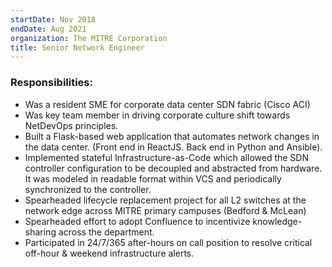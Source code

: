 ```yaml
---
startDate: Nov 2018
endDate: Aug 2021
organization: The MITRE Corporation
title: Senior Network Engineer
---
```


### Responsibilities:

- Was a resident SME for corporate data center SDN fabric (Cisco ACI)
- Was key team member in driving corporate culture shift towards NetDevOps principles.
- Built a Flask-based web application that automates network changes in the data center. (Front end in ReactJS. Back end in Python and Ansible).
- Implemented stateful Infrastructure-as-Code which allowed the SDN controller configuration to be decoupled and abstracted from hardware. It was modeled in readable format within VCS and periodically synchronized to the controller.
- Spearheaded lifecycle replacement project for all L2 switches at the network edge across MITRE primary campuses (Bedford & McLean)
- Spearheaded effort to adopt Confluence to incentivize knowledge-sharing across the department.
- Participated in 24/7/365 after-hours on call position to resolve critical off-hour & weekend infrastructure alerts.
